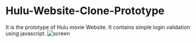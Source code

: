 # Hulu-Website-Clone-Prototype
It is the prototype of Hulu movie Website.
It contains simple login validation using javascript.
![screen](https://user-images.githubusercontent.com/65448326/168586914-d077afb0-d854-47e4-9874-38706ea833ef.png)
